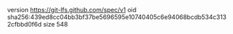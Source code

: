 version https://git-lfs.github.com/spec/v1
oid sha256:439ed8cc04bb3bf37be5696595e10740405c6e94068bcdb534c3132cfbbd0f6d
size 548

